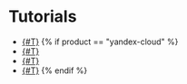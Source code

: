 # Tutorials

* [{#T}](active-directory.md)
{% if product == "yandex-cloud" %}
* [{#T}](exchange.md)
* [{#T}](rds.md)
* [{#T}](mssql-alwayson-lb.md)
{% endif %}

